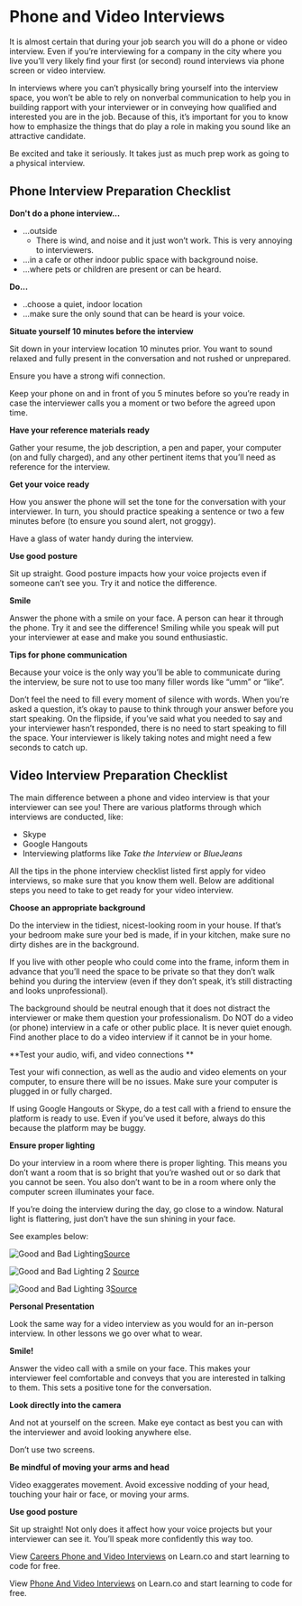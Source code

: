 # Phone and Video Interviews

It is almost certain that during your job search you will do a phone or video interview. Even if you’re interviewing for a company in the city where you live you’ll very likely find your first (or second) round interviews via phone screen or video interview. 

In interviews where you can’t physically bring yourself into the interview space, you won’t be able to rely on nonverbal communication to help you in building rapport with your interviewer or in conveying how qualified and interested you are in the job.  Because of this, it’s important for you to know how to emphasize the things that do play a role in making you sound like an attractive candidate.

Be excited and take it seriously. It takes just as much prep work as going to a physical interview. 

## Phone Interview Preparation Checklist

**Don't do a phone interview...**

- ...outside
    - There is wind, and noise and it just won’t work. This is very annoying to interviewers.
- ...in a cafe or other indoor public space with background noise. 
- ...where pets or children are present or can be heard. 

**Do...**
- ..choose a quiet, indoor location
- ...make sure the only sound that can be heard is your voice.

**Situate yourself 10 minutes before the interview**

Sit down in your interview location 10 minutes prior.  You want to sound relaxed and fully present in the conversation and not rushed or unprepared.

Ensure you have a strong wifi connection. 

Keep your phone on and in front of you 5 minutes before so you’re ready in case the interviewer calls you a moment or two before the agreed upon time. 

**Have your reference materials ready**

Gather your resume, the job description, a pen and paper, your computer (on and fully charged), and any other pertinent items that you’ll need as reference for the interview.

**Get your voice ready**

How you answer the phone will set the tone for the conversation with your interviewer. In turn, you should practice speaking a sentence or two a few minutes before (to ensure you sound alert, not groggy).

Have a glass of water handy during the interview.

**Use good posture**

Sit up straight. Good posture impacts how your voice projects even if someone can’t see you. Try it and notice the difference. 

**Smile**

Answer the phone with a smile on your face. A person can hear it through the phone. Try it and see the difference! Smiling while you speak will put your interviewer at ease and make you sound enthusiastic.

**Tips for phone communication**

Because your voice is the only way you’ll be able to communicate during the interview, be sure not to use too many filler words like “umm” or “like”. 

Don’t feel the need to fill every moment of silence with words. When you’re asked a question, it’s okay to pause to think through your answer before you start speaking. On the flipside, if you’ve said what you needed to say and your interviewer hasn’t responded, there is no need to start speaking to fill the space. Your interviewer is likely taking notes and might need a few seconds to catch up. 

## Video Interview Preparation Checklist 

The main difference between a phone and video interview is that your interviewer can see you! There are various platforms through which interviews are conducted, like:

- Skype
- Google Hangouts
- Interviewing platforms like *Take the Interview* or *BlueJeans*

All the tips in the phone interview checklist listed first apply for video interviews, so make sure that you know them well. Below are additional steps you need to take to get ready for your video interview.

**Choose an appropriate background**

Do the interview in the tidiest, nicest-looking room in your house. If that’s your bedroom make sure your bed is made, if in your kitchen, make sure no dirty dishes are in the background.

If you live with other people who could come into the frame, inform them in advance that you’ll need the space to be private so that they don’t walk behind you during the interview (even if they don’t speak, it’s still distracting and looks unprofessional). 

The background should be neutral enough that it does not distract the interviewer or make them question your professionalism.
Do NOT do a video (or phone) interview in a cafe or other public place. It is never quiet enough. Find another place to do a video interview if it cannot be in your home. 

**Test your audio, wifi, and video connections **

Test your wifi connection, as well as the audio and video elements on your computer, to ensure there will be no issues. Make sure your computer is plugged in or fully charged.

If using Google Hangouts or Skype, do a test call with a friend to ensure the platform is ready to use. Even if you’ve used it before, always do this because the platform may be buggy.

**Ensure proper lighting**

Do your interview in a room where there is proper lighting. This means you don’t want a room that is so bright that you’re washed out or so dark that you cannot be seen. You also don’t want to be in a room where only the computer screen illuminates your face. 

If you’re doing the interview during the day, go close to a window. Natural light is flattering, just don’t have the sun shining in your face. 

See examples below: 

![Good and Bad Lighting](https://s3.amazonaws.com/learn-verified/SkypeGoodandBad.jpg)[Source](http://masterthemedia.com/mastering-a-skype-media-interview-2/)

![Good and Bad Lighting 2](https://s3.amazonaws.com/learn-verified/SkypeGoodandBad2.png) [Source](http://www.kplu.org/post/5-tips-help-you-look-better-skype-facetime) 

![Good and Bad Lighting 3](https://s3.amazonaws.com/learn-verified/SkypeGoodandBad3.jpg)[Source](http://www.supertintin.com/blog/skype-recorder/how-to-improve-webcam-video-image-quality)


**Personal Presentation**

Look the same way for a video interview as you would for an in-person interview. In other lessons we go over what to wear. 

**Smile!**

Answer the video call with a smile on your face. This makes your interviewer feel comfortable and conveys that you are interested in talking to them. This sets a positive tone for the conversation. 

**Look directly into the camera**

And not at yourself on the screen. Make eye contact as best you can with the interviewer and avoid looking anywhere else. 

Don’t use two screens. 

**Be mindful of moving your arms and head**

Video exaggerates movement. Avoid excessive nodding of your head, touching your hair or face, or moving your arms. 

**Use good posture**

Sit up straight! Not only does it affect how your voice projects but your interviewer can see it. You’ll speak more confidently this way too.  


<p data-visibility='hidden'>View <a href='https://learn.co/lessons/careers-phone-and-video-interviews'>Careers Phone and Video Interviews</a> on Learn.co and start learning to code for free.</p>

<p class='util--hide'>View <a href='https://learn.co/lessons/careers-phone-and-video-interviews'>Phone And Video Interviews</a> on Learn.co and start learning to code for free.</p>
